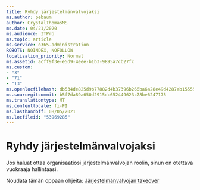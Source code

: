 ```yaml
---
title: Ryhdy järjestelmänvalvojaksi
ms.author: pebaum
author: CrystalThomasMS
ms.date: 04/21/2020
ms.audience: ITPro
ms.topic: article
ms.service: o365-administration
ROBOTS: NOINDEX, NOFOLLOW
localization_priority: Normal
ms.assetid: acff9f3e-e5d9-4eee-b1b3-9895a7cb27fc
ms.custom:
- "3"
- "71"
- "13"
ms.openlocfilehash: db534de825d9b77882d4b37396b266ba6a28e49d4287ab1555500b4e54d8c10b
ms.sourcegitcommit: b5f7da89a650d2915dc652449623c78be6247175
ms.translationtype: MT
ms.contentlocale: fi-FI
ms.lasthandoff: 08/05/2021
ms.locfileid: "53969285"
---
```

# <a name="become-an-admin"></a>Ryhdy järjestelmänvalvojaksi

Jos haluat ottaa organisaatiosi järjestelmänvalvojan roolin, sinun on otettava vuokraaja hallintaasi.
  
Noudata tämän oppaan ohjeita: [Järjestelmänvalvojan takeover](https://docs.microsoft.com/azure/active-directory/users-groups-roles/domains-admin-takeover)